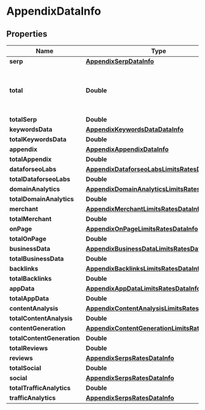 

# AppendixDataInfo


## Properties

| Name | Type | Description | Notes |
|------------ | ------------- | ------------- | -------------|
|**serp** | [**AppendixSerpDataInfo**](AppendixSerpDataInfo.md) |  |  [optional] |
|**total** | **Double** | total amount of money deposited to your account |  [optional] |
|**totalSerp** | **Double** |  |  [optional] |
|**keywordsData** | [**AppendixKeywordsDataDataInfo**](AppendixKeywordsDataDataInfo.md) |  |  [optional] |
|**totalKeywordsData** | **Double** |  |  [optional] |
|**appendix** | [**AppendixAppendixDataInfo**](AppendixAppendixDataInfo.md) |  |  [optional] |
|**totalAppendix** | **Double** |  |  [optional] |
|**dataforseoLabs** | [**AppendixDataforseoLabsLimitsRatesDataInfo**](AppendixDataforseoLabsLimitsRatesDataInfo.md) |  |  [optional] |
|**totalDataforseoLabs** | **Double** |  |  [optional] |
|**domainAnalytics** | [**AppendixDomainAnalyticsLimitsRatesDataInfo**](AppendixDomainAnalyticsLimitsRatesDataInfo.md) |  |  [optional] |
|**totalDomainAnalytics** | **Double** |  |  [optional] |
|**merchant** | [**AppendixMerchantLimitsRatesDataInfo**](AppendixMerchantLimitsRatesDataInfo.md) |  |  [optional] |
|**totalMerchant** | **Double** |  |  [optional] |
|**onPage** | [**AppendixOnPageLimitsRatesDataInfo**](AppendixOnPageLimitsRatesDataInfo.md) |  |  [optional] |
|**totalOnPage** | **Double** |  |  [optional] |
|**businessData** | [**AppendixBusinessDataLimitsRatesDataInfo**](AppendixBusinessDataLimitsRatesDataInfo.md) |  |  [optional] |
|**totalBusinessData** | **Double** |  |  [optional] |
|**backlinks** | [**AppendixBacklinksLimitsRatesDataInfo**](AppendixBacklinksLimitsRatesDataInfo.md) |  |  [optional] |
|**totalBacklinks** | **Double** |  |  [optional] |
|**appData** | [**AppendixAppDataLimitsRatesDataInfo**](AppendixAppDataLimitsRatesDataInfo.md) |  |  [optional] |
|**totalAppData** | **Double** |  |  [optional] |
|**contentAnalysis** | [**AppendixContentAnalysisLimitsRatesDataInfo**](AppendixContentAnalysisLimitsRatesDataInfo.md) |  |  [optional] |
|**totalContentAnalysis** | **Double** |  |  [optional] |
|**contentGeneration** | [**AppendixContentGenerationLimitsRatesDataInfo**](AppendixContentGenerationLimitsRatesDataInfo.md) |  |  [optional] |
|**totalContentGeneration** | **Double** |  |  [optional] |
|**totalReviews** | **Double** |  |  [optional] |
|**reviews** | [**AppendixSerpsRatesDataInfo**](AppendixSerpsRatesDataInfo.md) |  |  [optional] |
|**totalSocial** | **Double** |  |  [optional] |
|**social** | [**AppendixSerpsRatesDataInfo**](AppendixSerpsRatesDataInfo.md) |  |  [optional] |
|**totalTrafficAnalytics** | **Double** |  |  [optional] |
|**trafficAnalytics** | [**AppendixSerpsRatesDataInfo**](AppendixSerpsRatesDataInfo.md) |  |  [optional] |



